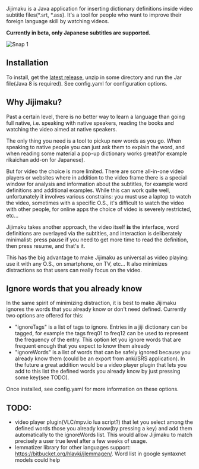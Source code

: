Jijimaku is a Java application for inserting dictionary definitions inside video subtitle files(*.srt, *.ass). It's a tool for people who want to improve their foreign language skill by watching videos.

**Currently in beta, only Japanese subtitles are supported.**

![Snap 1](https://juliango202.github.io/img/jijimaku/snap1.jpg)

## Installation
To install, get the [latest release](https://github.com/juliango202/jijimaku/releases), unzip in some directory and run the Jar file(Java 8 is required). See config.yaml for configuration options.

## Why Jijimaku?
Past a certain level, there is no better way to learn a language than going full native, i.e. speaking with native speakers,
reading the books and watching the video aimed at native speakers.

The only thing you need is a tool to pickup new words as you go. When speaking to native people you can just ask them to explain the word,
and when reading some material a pop-up dictionary works great(for example rikaichan add-on for Japanese).

But for video the choice is more limited.
There are some all-in-one video players or websites where in addition to the video frame there is
a special window for analysis and information about the subtitles, for example word definitions and additional examples.
While this can work quite well, unfortunately it involves various constrains: you must use a laptop to watch the video,
sometimes with a specific O.S., it's difficult to watch the video with other people, for online apps the choice of video is severely restricted, etc...

Jijimaku takes another approach, the video itself **is** the interface, word definitions are overlayed via the subtitles, and interaction is deliberately minimalist: press pause if you need to get more time to read the definition, then press resume, and that's it.

This has the big advantage to make Jijimaku as universal as video playing: use it with any O.S., on smartphone, on TV, etc... It also minimizes distractions so that users can really focus on the video.

## Ignore words that you already know
In the same spirit of minimizing distraction, it is best to make Jijimaku ignores the words that you already know or don't need defined.
Currently two options are offered for this:
- "ignoreTags" is a list of tags to ignore. Entries in a jiji dictionary can be tagged, for example the tags freq01 to freq12 can be used to represent the frequency of the entry. This option let you ignore words that are frequent enough that you expect to know them already
- "ignoreWords" is a list of words that can be safely ignored because you already know them (could be an export from anki/SRS application). In the future a great addition would be a video player plugin that lets you add to this list the defined words you already know by just pressing some key(see TODO).

Once installed, see config.yaml for more information on these options.

## TODO:
- video player plugin(VLC/mpv.io lua script?) that let you select among the defined words those you already know(by pressing a key) and add them automatically to the ignoreWords list. This would allow Jijimaku to match precisely a user true level after a few weeks of usage.
- lemmatizer library for other languages support: https://bitbucket.org/hlavki/jlemmagen/.
  Word list in google syntaxnet models could help
